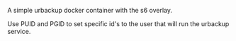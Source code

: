 A simple urbackup docker container with the s6 overlay.

Use PUID and PGID to set specific id's to the user that will run the urbackup service.
